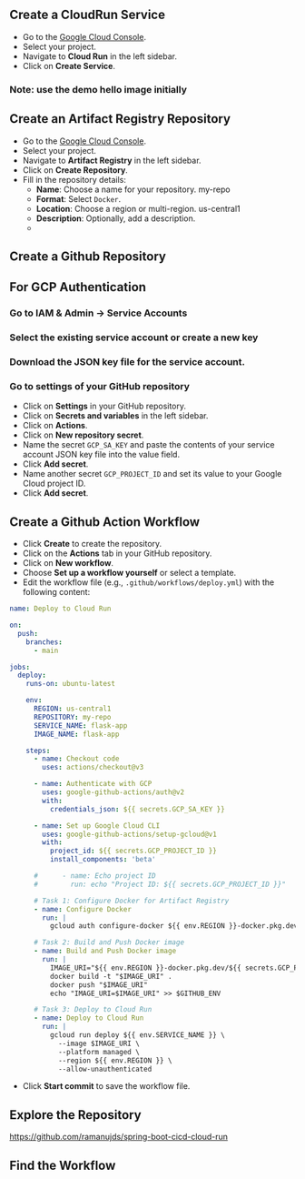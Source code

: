 ## Create a CloudRun Service
- Go to the [Google Cloud Console](https://console.cloud.google.com/).
- Select your project.
- Navigate to **Cloud Run** in the left sidebar.
- Click on **Create Service**.

### Note: use the demo hello image initially

## Create an Artifact Registry Repository

- Go to the [Google Cloud Console](https://console.cloud.google.com/).
- Select your project.
- Navigate to **Artifact Registry** in the left sidebar.
- Click on **Create Repository**.
- Fill in the repository details:
  - **Name**: Choose a name for your repository. my-repo
  - **Format**: Select `Docker`.
  - **Location**: Choose a region or multi-region. us-central1
  - **Description**: Optionally, add a description.
  - 

## Create a Github Repository

## For GCP Authentication

### Go to IAM & Admin -> Service Accounts
### Select the existing service account or create a new key
### Download the JSON key file for the service account.

### Go to settings of your GitHub repository
- Click on **Settings** in your GitHub repository.
- Click on **Secrets and variables** in the left sidebar.
- Click on **Actions**.
- Click on **New repository secret**.
- Name the secret `GCP_SA_KEY` and paste the contents of your service account JSON key file into the value field.
- Click **Add secret**.
- Name another secret `GCP_PROJECT_ID` and set its value to your Google Cloud project ID.
- Click **Add secret**.


## Create a Github Action Workflow

- Click **Create** to create the repository.
- Click on the **Actions** tab in your GitHub repository.
- Click on **New workflow**.
- Choose **Set up a workflow yourself** or select a template.
- Edit the workflow file (e.g., `.github/workflows/deploy.yml`) with the following content:

```yaml
name: Deploy to Cloud Run

on:
  push:
    branches:
      - main

jobs:
  deploy:
    runs-on: ubuntu-latest

    env:
      REGION: us-central1
      REPOSITORY: my-repo
      SERVICE_NAME: flask-app
      IMAGE_NAME: flask-app

    steps:
      - name: Checkout code
        uses: actions/checkout@v3

      - name: Authenticate with GCP
        uses: google-github-actions/auth@v2
        with:
          credentials_json: ${{ secrets.GCP_SA_KEY }}

      - name: Set up Google Cloud CLI
        uses: google-github-actions/setup-gcloud@v1
        with:
          project_id: ${{ secrets.GCP_PROJECT_ID }}
          install_components: 'beta'

      #      - name: Echo project ID
      #        run: echo "Project ID: ${{ secrets.GCP_PROJECT_ID }}"

      # Task 1: Configure Docker for Artifact Registry
      - name: Configure Docker
        run: |
          gcloud auth configure-docker ${{ env.REGION }}-docker.pkg.dev

      # Task 2: Build and Push Docker image
      - name: Build and Push Docker image
        run: |
          IMAGE_URI="${{ env.REGION }}-docker.pkg.dev/${{ secrets.GCP_PROJECT_ID }}/${{ env.REPOSITORY }}/${{ env.IMAGE_NAME }}"
          docker build -t "$IMAGE_URI" .
          docker push "$IMAGE_URI"
          echo "IMAGE_URI=$IMAGE_URI" >> $GITHUB_ENV

      # Task 3: Deploy to Cloud Run
      - name: Deploy to Cloud Run
        run: |
          gcloud run deploy ${{ env.SERVICE_NAME }} \
            --image $IMAGE_URI \
            --platform managed \
            --region ${{ env.REGION }} \
            --allow-unauthenticated
```

- Click **Start commit** to save the workflow file.


## Explore the Repository 
https://github.com/ramanujds/spring-boot-cicd-cloud-run

## Find the Workflow


